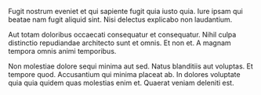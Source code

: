 Fugit nostrum eveniet et qui sapiente fugit quia iusto quia. Iure ipsam qui beatae nam fugit aliquid sint. Nisi delectus explicabo non laudantium.
 Aut totam doloribus occaecati consequatur et consequatur. Nihil culpa distinctio repudiandae architecto sunt et omnis. Et non et. A magnam tempora omnis animi temporibus.
 Non molestiae dolore sequi minima aut sed. Natus blanditiis aut voluptas. Et tempore quod. Accusantium qui minima placeat ab. In dolores voluptate quia quia quidem quas molestias enim et. Quaerat veniam deleniti est.